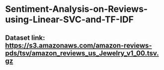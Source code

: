 # Sentiment-Analysis-on-Reviews-using-Linear-SVC-and-TF-IDF
## Dataset link: https://s3.amazonaws.com/amazon-reviews-pds/tsv/amazon_reviews_us_Jewelry_v1_00.tsv.gz
